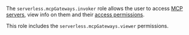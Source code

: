 The `serverless.mcpGateways.invoker` role allows the user to access [MCP servers](../../../ai-studio/concepts/mcp-hub/index.md#servers), view info on them and their [access permissions](../../../iam/concepts/access-control/roles.md).

This role includes the `serverless.mcpGateways.viewer` permissions.
